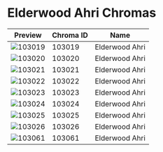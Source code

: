 # Elderwood Ahri Chromas

| Preview | Chroma ID | Name |
|---------|-----------|------|
| ![103019](https://raw.communitydragon.org/latest/plugins/rcp-be-lol-game-data/global/default/v1/champion-chroma-images/103/103019.png) | 103019 | Elderwood Ahri |
| ![103020](https://raw.communitydragon.org/latest/plugins/rcp-be-lol-game-data/global/default/v1/champion-chroma-images/103/103020.png) | 103020 | Elderwood Ahri |
| ![103021](https://raw.communitydragon.org/latest/plugins/rcp-be-lol-game-data/global/default/v1/champion-chroma-images/103/103021.png) | 103021 | Elderwood Ahri |
| ![103022](https://raw.communitydragon.org/latest/plugins/rcp-be-lol-game-data/global/default/v1/champion-chroma-images/103/103022.png) | 103022 | Elderwood Ahri |
| ![103023](https://raw.communitydragon.org/latest/plugins/rcp-be-lol-game-data/global/default/v1/champion-chroma-images/103/103023.png) | 103023 | Elderwood Ahri |
| ![103024](https://raw.communitydragon.org/latest/plugins/rcp-be-lol-game-data/global/default/v1/champion-chroma-images/103/103024.png) | 103024 | Elderwood Ahri |
| ![103025](https://raw.communitydragon.org/latest/plugins/rcp-be-lol-game-data/global/default/v1/champion-chroma-images/103/103025.png) | 103025 | Elderwood Ahri |
| ![103026](https://raw.communitydragon.org/latest/plugins/rcp-be-lol-game-data/global/default/v1/champion-chroma-images/103/103026.png) | 103026 | Elderwood Ahri |
| ![103061](https://raw.communitydragon.org/latest/plugins/rcp-be-lol-game-data/global/default/v1/champion-chroma-images/103/103061.png) | 103061 | Elderwood Ahri |